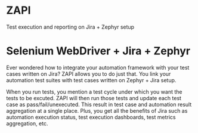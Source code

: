 # ZAPI
Test execution and reporting on Jira + Zephyr setup

# Selenium WebDriver + Jira + Zephyr
Ever wondered how to integrate your automation framework with your test cases written on Jira? ZAPI allows you to do just that. You link your automation test suites with test cases written on Zephyr + Jira setup. 

When you run tests, you mention a test cycle under which you want the tests to be excuted. ZAPI will then run those tests and update each test case as pass/fail/unexecuted. This result in test case and automation result aggregation at a single place. Plus, you get all the benefits of Jira such as automation execution status, test execution dashboards, test metrics aggregation, etc.
